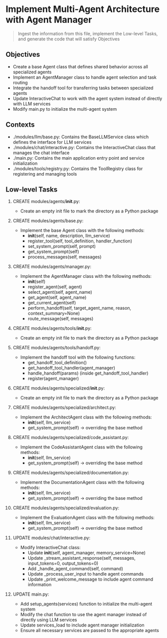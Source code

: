 # Implement Multi-Agent Architecture with Agent Manager

> Ingest the information from this file, implement the Low-level Tasks, and generate the code that will satisfy Objectives

## Objectives
- Create a base Agent class that defines shared behavior across all specialized agents
- Implement an AgentManager class to handle agent selection and task routing
- Integrate the handoff tool for transferring tasks between specialized agents
- Update InteractiveChat to work with the agent system instead of directly with LLM services
- Modify main.py to initialize the multi-agent system

## Contexts
- ./modules/llm/base.py: Contains the BaseLLMService class which defines the interface for LLM services
- ./modules/chat/interactive.py: Contains the InteractiveChat class that manages the chat interface
- ./main.py: Contains the main application entry point and service initialization
- ./modules/tools/registry.py: Contains the ToolRegistry class for registering and managing tools

## Low-level Tasks
1. CREATE modules/agents/__init__.py:
   - Create an empty init file to mark the directory as a Python package

2. CREATE modules/agents/base.py:
   - Implement the base Agent class with the following methods:
     - __init__(self, name, description, llm_service)
     - register_tool(self, tool_definition, handler_function)
     - set_system_prompt(self, prompt)
     - get_system_prompt(self)
     - process_messages(self, messages)

3. CREATE modules/agents/manager.py:
   - Implement the AgentManager class with the following methods:
     - __init__(self)
     - register_agent(self, agent)
     - select_agent(self, agent_name)
     - get_agent(self, agent_name)
     - get_current_agent(self)
     - perform_handoff(self, target_agent_name, reason, context_summary=None)
     - route_message(self, messages)

4. CREATE modules/agents/tools/__init__.py:
   - Create an empty init file to mark the directory as a Python package

5. CREATE modules/agents/tools/handoff.py:
   - Implement the handoff tool with the following functions:
     - get_handoff_tool_definition()
     - get_handoff_tool_handler(agent_manager)
     - handle_handoff(params) (inside get_handoff_tool_handler)
     - register(agent_manager)

6. CREATE modules/agents/specialized/__init__.py:
   - Create an empty init file to mark the directory as a Python package

7. CREATE modules/agents/specialized/architect.py:
   - Implement the ArchitectAgent class with the following methods:
     - __init__(self, llm_service)
     - get_system_prompt(self) -> overriding the base method

8. CREATE modules/agents/specialized/code_assistant.py:
   - Implement the CodeAssistantAgent class with the following methods:
     - __init__(self, llm_service)
     - get_system_prompt(self) -> overriding the base method

9. CREATE modules/agents/specialized/documentation.py:
   - Implement the DocumentationAgent class with the following methods:
     - __init__(self, llm_service)
     - get_system_prompt(self) -> overriding the base method

10. CREATE modules/agents/specialized/evaluation.py:
    - Implement the EvaluationAgent class with the following methods:
      - __init__(self, llm_service)
      - get_system_prompt(self) -> overriding the base method

11. UPDATE modules/chat/interactive.py:
    - Modify InteractiveChat class:
      - Update __init__(self, agent_manager, memory_service=None)
      - Update _stream_assistant_response(self, messages, input_tokens=0, output_tokens=0)
      - Add _handle_agent_command(self, command)
      - Update _process_user_input to handle agent commands
      - Update _print_welcome_message to include agent command information

12. UPDATE main.py:
    - Add setup_agents(services) function to initialize the multi-agent system
    - Modify the chat function to use the agent manager instead of directly using LLM services
    - Update services_load to include agent manager initialization
    - Ensure all necessary services are passed to the appropriate agents
